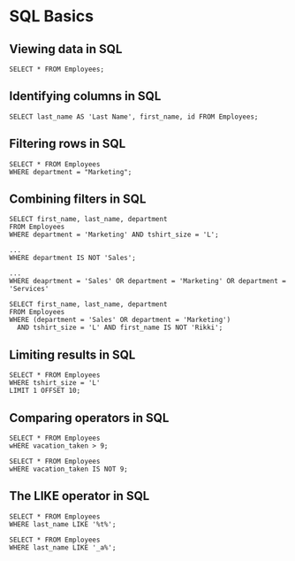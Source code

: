 # SQL Basics

## Viewing data in SQL

```
SELECT * FROM Employees;
```

## Identifying columns in SQL

```
SELECT last_name AS 'Last Name', first_name, id FROM Employees;
```

## Filtering rows in SQL

```
SELECT * FROM Employees
WHERE department = "Marketing";
```

## Combining filters in SQL

```
SELECT first_name, last_name, department
FROM Employees
WHERE department = 'Marketing' AND tshirt_size = 'L';
```

```
...
WHERE department IS NOT 'Sales';
```

```
...
WHERE deaprtment = 'Sales' OR department = 'Marketing' OR department = 'Services'
```

```
SELECT first_name, last_name, department
FROM Employees
WHERE (department = 'Sales' OR department = 'Marketing')
  AND tshirt_size = 'L' AND first_name IS NOT 'Rikki';
```

## Limiting results in SQL

```
SELECT * FROM Employees
WHERE tshirt_size = 'L'
LIMIT 1 OFFSET 10;
```

## Comparing operators in SQL

```
SELECT * FROM Employees
wHERE vacation_taken > 9;
```

```
SELECT * FROM Employees
wHERE vacation_taken IS NOT 9;
```

## The LIKE operator in SQL

```
SELECT * FROM Employees
WHERE last_name LIKE '%t%';
```

```
SELECT * FROM Employees
WHERE last_name LIKE '_a%';
```
